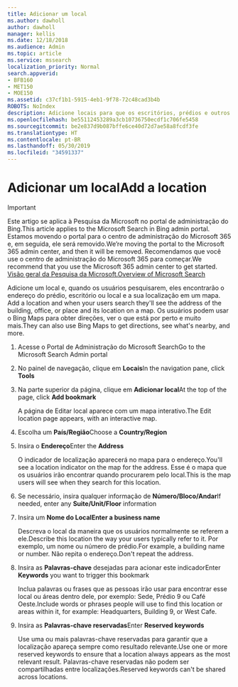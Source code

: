 ```yaml
---
title: Adicionar um local
ms.author: dawholl
author: dawholl
manager: kellis
ms.date: 12/18/2018
ms.audience: Admin
ms.topic: article
ms.service: mssearch
localization_priority: Normal
search.appverid:
- BFB160
- MET150
- MOE150
ms.assetid: c37cf1b1-5915-4eb1-9f78-72c48cad3b4b
ROBOTS: NoIndex
description: Adicione locais para que os escritórios, prédios e outros espaços de trabalho da sua organização apareçam nos resultados de trabalho do Microsoft Search
ms.openlocfilehash: be55112453289a3cb10736750ecdf1c706fe5458
ms.sourcegitcommit: be2e837d9b087bffe6ce40d72d7ae58a8fcdf3fe
ms.translationtype: HT
ms.contentlocale: pt-BR
ms.lasthandoff: 05/30/2019
ms.locfileid: "34591337"
---
```

# <a name="add-a-location"></a><span data-ttu-id="cdd1c-103">Adicionar um local</span><span class="sxs-lookup"><span data-stu-id="cdd1c-103">Add a location</span></span>

> [!IMPORTANT]
> <span data-ttu-id="cdd1c-104">Este artigo se aplica à Pesquisa da Microsoft no portal de administração do Bing.</span><span class="sxs-lookup"><span data-stu-id="cdd1c-104">This article applies to the Microsoft Search in Bing admin portal.</span></span> <span data-ttu-id="cdd1c-105">Estamos movendo o portal para o centro de administração do Microsoft 365 e, em seguida, ele será removido.</span><span class="sxs-lookup"><span data-stu-id="cdd1c-105">We’re moving the portal to the Microsoft 365 admin center, and then it will be removed.</span></span> <span data-ttu-id="cdd1c-106">Recomendamos que você use o centro de administração do Microsoft 365 para começar.</span><span class="sxs-lookup"><span data-stu-id="cdd1c-106">We recommend that you use the Microsoft 365 admin center to get started.</span></span> [<span data-ttu-id="cdd1c-107">Visão geral da Pesquisa da Microsoft.</span><span class="sxs-lookup"><span data-stu-id="cdd1c-107">Overview of Microsoft Search</span></span>](overview-microsoft-search.md)
    
<span data-ttu-id="cdd1c-108">Adicione um local e, quando os usuários pesquisarem, eles encontrarão o endereço do prédio, escritório ou local e a sua localização em um mapa. </span><span class="sxs-lookup"><span data-stu-id="cdd1c-108">Add a location and when your users search they'll see the address of the building, office, or place and its location on a map.</span></span> <span data-ttu-id="cdd1c-109">Os usuários podem usar o Bing Maps para obter direções, ver o que está por perto e muito mais.</span><span class="sxs-lookup"><span data-stu-id="cdd1c-109">They can also use Bing Maps to get directions, see what's nearby, and more.</span></span>
  
1. <span data-ttu-id="cdd1c-110">Acesse o Portal de Administração do Microsoft Search</span><span class="sxs-lookup"><span data-stu-id="cdd1c-110">Go to the Microsoft Search Admin portal</span></span>
    
2. <span data-ttu-id="cdd1c-111">No painel de navegação, clique em **Locais**</span><span class="sxs-lookup"><span data-stu-id="cdd1c-111">In the navigation pane, click **Tools**</span></span>
    
3. <span data-ttu-id="cdd1c-112">Na parte superior da página, clique em **Adicionar local**</span><span class="sxs-lookup"><span data-stu-id="cdd1c-112">At the top of the page, click **Add bookmark**</span></span>
    
    <span data-ttu-id="cdd1c-113">A página de Editar local aparece com um mapa interativo.</span><span class="sxs-lookup"><span data-stu-id="cdd1c-113">The Edit location page appears, with an interactive map.</span></span>
    
4. <span data-ttu-id="cdd1c-114">Escolha um **País/Região**</span><span class="sxs-lookup"><span data-stu-id="cdd1c-114">Choose a **Country/Region**</span></span>
    
5. <span data-ttu-id="cdd1c-115">Insira o **Endereço**</span><span class="sxs-lookup"><span data-stu-id="cdd1c-115">Enter the **Address**</span></span>
    
    <span data-ttu-id="cdd1c-116">O indicador de localização aparecerá no mapa para o endereço.</span><span class="sxs-lookup"><span data-stu-id="cdd1c-116">You'll see a location indicator on the map for the address.</span></span> <span data-ttu-id="cdd1c-117">Esse é o mapa que os usuários irão encontrar quando procurarem pelo local.</span><span class="sxs-lookup"><span data-stu-id="cdd1c-117">This is the map users will see when they search for this location.</span></span>
    
6. <span data-ttu-id="cdd1c-118">Se necessário, insira qualquer informação de **Número/Bloco/Andar**</span><span class="sxs-lookup"><span data-stu-id="cdd1c-118">If needed, enter any **Suite/Unit/Floor** information</span></span> 
    
7. <span data-ttu-id="cdd1c-119">Insira um **Nome do Local**</span><span class="sxs-lookup"><span data-stu-id="cdd1c-119">**Enter a business name**</span></span>
    
    <span data-ttu-id="cdd1c-120">Descreva o local da maneira que os usuários normalmente se referem a ele.</span><span class="sxs-lookup"><span data-stu-id="cdd1c-120">Describe this location the way your users typically refer to it.</span></span> <span data-ttu-id="cdd1c-121">Por exemplo, um nome ou número de prédio.</span><span class="sxs-lookup"><span data-stu-id="cdd1c-121">For example, a building name or number.</span></span> <span data-ttu-id="cdd1c-122">Não repita o endereço.</span><span class="sxs-lookup"><span data-stu-id="cdd1c-122">Don't repeat the address.</span></span>
    
8. <span data-ttu-id="cdd1c-123">Insira as **Palavras-chave** desejadas para acionar este indicador</span><span class="sxs-lookup"><span data-stu-id="cdd1c-123">Enter **Keywords** you want to trigger this bookmark</span></span> 
    
    <span data-ttu-id="cdd1c-124">Inclua palavras ou frases que as pessoas irão usar para encontrar esse local ou áreas dentro dele, por exemplo: Sede, Prédio 9 ou Café Oeste.</span><span class="sxs-lookup"><span data-stu-id="cdd1c-124">Include words or phrases people will use to find this location or areas within it, for example: Headquarters, Building 9, or West Cafe.</span></span>
    
9. <span data-ttu-id="cdd1c-125">Insira as **Palavras-chave reservadas**</span><span class="sxs-lookup"><span data-stu-id="cdd1c-125">Enter **Reserved keywords**</span></span>
    
    <span data-ttu-id="cdd1c-126">Use uma ou mais palavras-chave reservadas para garantir que a localização apareça sempre como resultado relevante.</span><span class="sxs-lookup"><span data-stu-id="cdd1c-126">Use one or more reserved keywords to ensure that a location always appears as the most relevant result.</span></span> <span data-ttu-id="cdd1c-127">Palavras-chave reservadas não podem ser compartilhadas entre localizações.</span><span class="sxs-lookup"><span data-stu-id="cdd1c-127">Reserved keywords can't be shared across locations.</span></span>

  

